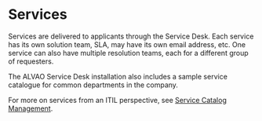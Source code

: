 # Services
      
Services are delivered to applicants through the Service Desk. Each service has its own solution team, SLA, may have its own email address, etc. One service can also have multiple resolution teams, each for a different group of requesters.
     
The ALVAO Service Desk installation also includes a sample service catalogue for common departments in the company.
     
For more on services from an ITIL perspective, see [Service Catalog Management](../../itil/service-catalog-management).
